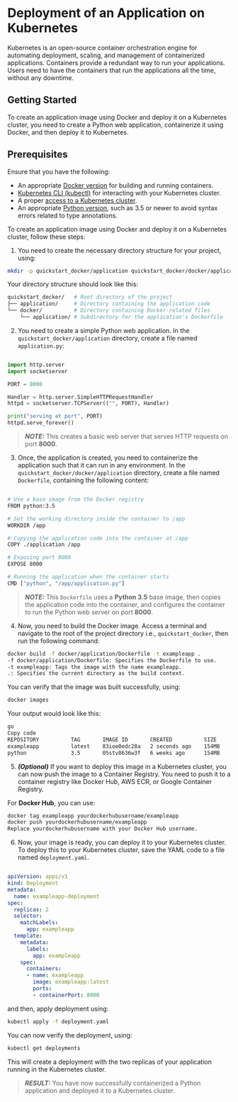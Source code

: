 # Deployment of an Application on Kubernetes

Kubernetes is an open-source container orchestration engine for automating deployment, scaling, and management of containerized applications. Containers provide a redundant way to run your applications. Users need to have the containers that run the applications all the time, without any downtime. 

## Getting Started
To create an application image using Docker and deploy it on a Kubernetes cluster, you need to create a Python web application, containerize it using Docker, and then deploy it to Kubernetes.

## Prerequisites
Ensure that you have the following:

* An appropriate [Docker version](https://www.docker.com/products/docker-desktop/) for building and running containers.
* [Kubernetes CLI (kubectl)](https://kubernetes.io/docs/tasks/tools/) for interacting with your Kubernetes cluster.
* A proper [access to a Kubernetes cluster](https://kubernetes.io/docs/tasks/access-application-cluster/access-cluster/).
* An appropriate [Python version](https://www.python.org/downloads/), such as 3.5 or newer to avoid syntax errors related to type annotations.

To create an application image using Docker and deploy it on a Kubernetes cluster, follow these steps:

1. You need to create the necessary directory structure for your project, using:

```bash
mkdir -p quickstart_docker/application quickstart_docker/docker/application
```

Your directory structure should look like this:

```bash
quickstart_docker/   # Root directory of the project
├── application/     # Directory containing the application code
└── docker/          # Directory containing Docker-related files
    └── application/ # Subdirectory for the application's Dockerfile
```

2. You need to create a simple Python web application. In the `quickstart_docker/application` directory, create a file named `application.py`:

```py

import http.server
import socketserver

PORT = 8000

Handler = http.server.SimpleHTTPRequestHandler
httpd = socketserver.TCPServer(("", PORT), Handler)

print("serving at port", PORT)
httpd.serve_forever()
```
> **_NOTE:_** This creates a basic web server that serves HTTP requests on port **8000**.

3. Once, the application is created, you need to containerize the application such that it can run in any environment. In the `quickstart_docker/docker/application` directory, create a file named `Dockerfile`, containing the following content:

```bash

# Use a base image from the Docker registry
FROM python:3.5

# Set the working directory inside the container to /app
WORKDIR /app

# Copying the application code into the container at /app
COPY ./application /app

# Exposing port 8000 
EXPOSE 8000

# Running the application when the container starts
CMD ["python", "/app/application.py"]
```

> **_NOTE:_**  This `Dockerfile` uses a **Python 3.5** base image, then copies the application code into the container, and configures the container to run the Python web server on port **8000**.

4. Now, you need to build the Docker image. Access a terminal and navigate to the root of the project directory i.e., `quickstart_docker`, then run the following command:

```bash
docker build -f docker/application/Dockerfile -t exampleapp .
-f docker/application/Dockerfile: Specifies the Dockerfile to use.
-t exampleapp: Tags the image with the name exampleapp.
.: Specifies the current directory as the build context.
```

You can verify that the image was built successfully, using:

```bash
docker images
```
Your output would look like this:

```bash
go
Copy code
REPOSITORY          TAG       IMAGE ID       CREATED          SIZE
exampleapp          latest    83ioe0edc28a   2 seconds ago    154MB
python              3.5       05stv8636w3f   6 weeks ago      154MB
```

5. _**(Optional)**_ If you want to deploy this image in a Kubernetes cluster, you can now push the image to a Container Registry. You need to push it to a container registry like Docker Hub, AWS ECR, or Google Container Registry.

For **Docker Hub**, you can use:

```bash
docker tag exampleapp yourdockerhubusername/exampleapp
docker push yourdockerhubusername/exampleapp
Replace yourdockerhubusername with your Docker Hub username.
```

6. Now, your image is ready, you can deploy it to your Kubernetes cluster. To deploy this to your Kubernetes cluster, save the YAML code to a file named `deployment.yaml`.

```yaml

apiVersion: apps/v1
kind: Deployment
metadata:
  name: exampleapp-deployment
spec:
  replicas: 2
  selector:
    matchLabels:
      app: exampleapp
  template:
    metadata:
      labels:
        app: exampleapp
    spec:
      containers:
      - name: exampleapp
        image: exampleapp:latest
        ports:
        - containerPort: 8000
```

and then, apply deployment using:

```bash
kubectl apply -f deployment.yaml
```
You can now verify the deployment, using:

```bash
kubectl get deployments
```
This will create a deployment with the two replicas of your application running in the Kubernetes cluster.

> **_RESULT:_**  You have now successfully containerized a Python application and deployed it to a Kubernetes cluster. 